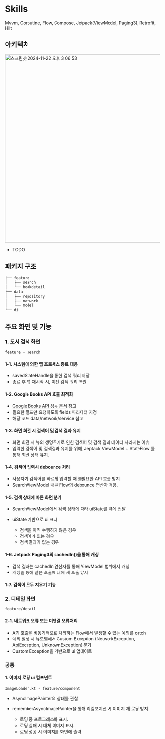# Skills
Mvvm, Coroutine, Flow, Compose, Jetpack(ViewModel, Paging3), Retrofit, Hilt

## 아키텍처
<img width="612" alt="스크린샷 2024-11-22 오후 3 06 53" src="https://github.com/user-attachments/assets/8656f35e-fc20-48fd-a26e-7fa3ec6a7ebc">

* TODO

## 패키지 구조 
```bash
├── feature
│   ├── search
│   └── bookdetail
├── data
│   ├── repository
│   ├── network
│   └── model
└── di
```

## 주요 화면 및 기능
### 1. 도서 검색 화면 
`feature - search`
#### 1-1. 시스템에 의한 앱 프로세스 종료 대응 
  * savedStateHandle을 통한 검색 쿼리 저장
  * 종료 후 앱 재시작 시, 이전 검색 쿼리 복원
#### 1-2. Google Books API 호출 최적화
  * [Google Books API 성능 문서](https://developers.google.com/books/docs/v1/performance?hl=ko) 참고
  * 필요한 필드만 요청하도록 fields 파라미터 지정
  * 해당 코드 data/network/service 참고
#### 1-3. 화면 회전 시 검색어 및 검색 결과 유지 
  * 화면 회전 시 뷰의 생명주기로 인한 검색어 및 검색 결과 데이터 사라지는 이슈
  * 입력한 검색어 및 검색결과 유지를 위해, Jeptack ViewModel + StateFlow 를 통해 최신 상태 유지.
#### 1-4. 검색어 입력시 debounce 처리
  * 사용자가 검색어를 빠르게 입력할 때 불필요한 API 호출 방지
  * SearchViewModel 내부 Flow의 debounce 연산자 적용.
#### 1-5. 검색 상태에 따른 화면 분기
  * SearchViewModel에서 검색 상태에 따라 uiState를 뷰에 전달
  * uiState 기반으로 ui 표시
    
    * 검색을 아직 수행하지 않은 경우
    * 검색어가 있는 경우
    * 검색 결과가 없는 경우
#### 1-6. Jetpack Paging3의 cachedIn()을 통해 캐싱 
  * 검색 결과는 cachedIn 연산자를 통해 ViewModel 범위에서 캐싱
  * 캐싱을 통해 같은 호출에 대해 재 호출 방지
#### 1-7. 검색어 모두 지우기 기능 

### 2. 디테일 화면 
`feature/detail`
#### 2-1. 네트워크 오류 또는 미연결 오류처리
  * API 호출을 비동기적으로 처리하는 Flow에서 발생할 수 있는 예외를 catch 
  * 예외 발생 시 뷰모델에서 Custom Exception (NetworkException, ApiException, UnknownException) 분기
  * Custom Exception을 기반으로 ui 업데이트

### 공통
#### 1. 이미지 로딩 ui 컴포넌트 
`ImageLoader.kt - feature/component`
  * AsyncImagePainter의 상태를 관찰
  * rememberAsyncImagePainter을 통해 리컴포지션 시 이미지 재 로딩 방지
    
    * 로딩 중 프로그레스바 표시.
    * 로딩 실패 시 대체 이미지 표시.
    * 로딩 성공 시 이미지를 화면에 출력.
